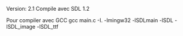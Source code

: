 Version: 2.1
Compile avec SDL 1.2

Pour compiler avec GCC
gcc main.c -I. -lmingw32 -lSDLmain -lSDL -lSDL_image -lSDL_ttf
